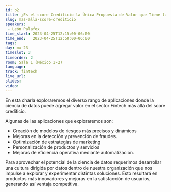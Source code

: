 ```yaml
---
id: b2
title: ¿Es el score Crediticio la Única Propuesta de Valor que Tiene la Ciencia de Datos?
slug: mas-alla-score-crediticio
speakers:
 - León Palafox
time_start: 2023-04-25T12:15:00-06:00
time_end:   2023-04-25T12:50:00-06:00 
tags:
day: mx-23
timeslot: 3
timeorder: 2
room: Sala 1 (México 1-2)
language: 
track: fintech
live_url: 
slides: 
video: 
---
```


En esta charla exploraremos el diverso rango de aplicaciones donde la ciencia de datos puede agregar valor en el sector Fintech más allá del score crediticio. 

Algunas de las aplicaciones que exploraremos son: 
* Creación de modelos de riesgos más precisos y dinámicos
* Mejoras en la detección y prevención de fraudes. 
* Optimización de estrategias de marketing
* Personalización de productos y servicios
* Mejoras de eficiencia operativa mediante automatización.

Para aprovechar el potencial de la ciencia de datos requerimos desarrollar una cultura dirigida por datos dentro de nuestra organización que nos impulse a explorar y experimentar distintas soluciones. Esto resultará en productos más innovadores y mejoras en la satisfacción de usuarios, generando así ventaja competitiva.
